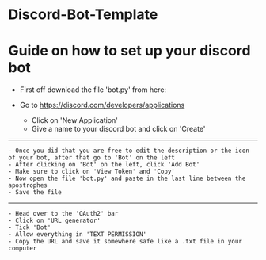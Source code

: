 # Discord-Bot-Template
#
# Guide on how to set up your discord bot

- First off download the file 'bot.py' from here: 

- Go to https://discord.com/developers/applications
    - Click on 'New Application'
     - Give a name to your discord bot and click on 'Create'
---
    - Once you did that you are free to edit the description or the icon of your bot, after that go to 'Bot' on the left
    - After clicking on 'Bot' on the left, click 'Add Bot'
    - Make sure to click on 'View Token' and 'Copy'
    - Now open the file 'bot.py' and paste in the last line between the apostrophes
    - Save the file
---
    - Head over to the 'OAuth2' bar
    - Click on 'URL generator'
    - Tick 'Bot'
    - Allow everything in 'TEXT PERMISSION'
    - Copy the URL and save it somewhere safe like a .txt file in your computer
